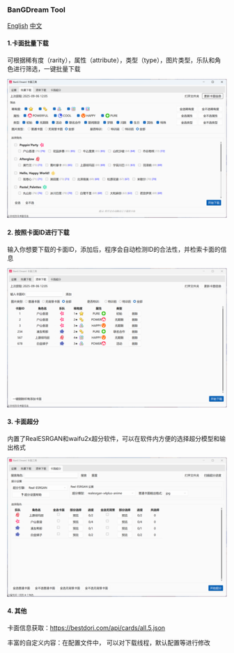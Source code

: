 ### BanGDream Tool

[English](https://github.com/SkyHao723/BanGDream_tool/blob/main/README.md)		[中文](https://github.com/SkyHao723/BanGDream_tool/blob/main/README_CN.md)

#### 1\.卡面批量下载

可根据稀有度（rarity），属性（attribute），类型（type），图片类型，乐队和角色进行筛选，一键批量下载

![批量下载](https://github.com/SkyHao723/BanGDream_tool/blob/main/photo/QQ20250906-132749.png)

#### 2\.  按照卡面ID进行下载

输入你想要下载的卡面ID，添加后，程序会自动检测ID的合法性，并检索卡面的信息

![清单下载](https://github.com/SkyHao723/BanGDream_tool/blob/main/photo/QQ20250906-132813.png)

#### 3\. 卡面超分

内置了RealESRGAN和waifu2x超分软件，可以在软件内方便的选择超分模型和输出格式 

![卡面超分](https://github.com/SkyHao723/BanGDream_tool/blob/main/photo/QQ20250906-132856.png)

#### 4\. 其他

卡面信息获取：https://bestdori.com/api/cards/all.5.json

丰富的自定义内容：在配置文件中， 可以对下载线程，默认配置等进行修改 



